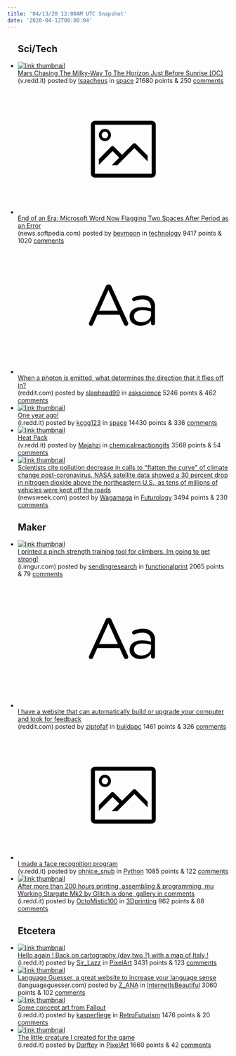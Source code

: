 ```yaml
---
title: '04/13/20 12:00AM UTC Snapshot'
date: '2020-04-13T00:00:04'
---
```

<ul>
<h2>Sci/Tech</h2>

<li><a href='https://v.redd.it/qf8pgah9nds41'><img src='https://b.thumbs.redditmedia.com/cTvAzVgvFjBp3Ju0ABg380e0ivRljMhqMtMgnrv8M-k.jpg' alt='link thumbnail'></a><div><div class='linkTitle'><a href='https://v.redd.it/qf8pgah9nds41'>Mars Chasing The Milky-Way To The Horizon Just Before Sunrise [OC]</a></div>(v.redd.it) posted by <a href='https://www.reddit.com/user/Isaacheus'>Isaacheus</a> in <a href='https://www.reddit.com/r/space'>space</a> 21680 points & 250 <a href='https://www.reddit.com/r/space/comments/fzvjms/mars_chasing_the_milkyway_to_the_horizon_just/'>comments</a></div></li>

<li><a href='https://news.softpedia.com/news/end-of-an-era-microsoft-word-now-flagging-two-spaces-after-period-as-an-error-529706.shtml'><svg version='1.1' viewBox='-34 -14 104 64' preserveAspectRatio='xMidYMid meet' xmlns='http://www.w3.org/2000/svg' xmlns:xlink='http://www.w3.org/1999/xlink'>
    <title>link thumbnail</title>
    <path d='M32,4H4A2,2,0,0,0,2,6V30a2,2,0,0,0,2,2H32a2,2,0,0,0,2-2V6A2,2,0,0,0,32,4ZM4,30V6H32V30Z'></path>
    <path d='M8.92,14a3,3,0,1,0-3-3A3,3,0,0,0,8.92,14Zm0-4.6A1.6,1.6,0,1,1,7.33,11,1.6,1.6,0,0,1,8.92,9.41Z'></path>
    <path d='M22.78,15.37l-5.4,5.4-4-4a1,1,0,0,0-1.41,0L5.92,22.9v2.83l6.79-6.79L16,22.18l-3.75,3.75H15l8.45-8.45L30,24V21.18l-5.81-5.81A1,1,0,0,0,22.78,15.37Z'></path>
    </svg></a><div><div class='linkTitle'><a href='https://news.softpedia.com/news/end-of-an-era-microsoft-word-now-flagging-two-spaces-after-period-as-an-error-529706.shtml'>End of an Era: Microsoft Word Now Flagging Two Spaces After Period as an Error</a></div>(news.softpedia.com) posted by <a href='https://www.reddit.com/user/bevmoon'>bevmoon</a> in <a href='https://www.reddit.com/r/technology'>technology</a> 9417 points & 1020 <a href='https://www.reddit.com/r/technology/comments/fzwg4u/end_of_an_era_microsoft_word_now_flagging_two/'>comments</a></div></li>

<li><a href='https://www.reddit.com/r/askscience/comments/fztwn6/when_a_photon_is_emitted_what_determines_the/'><svg version='1.1' viewBox='-34 -12 104 64' preserveAspectRatio='xMidYMid slice' xmlns='http://www.w3.org/2000/svg' xmlns:xlink='http://www.w3.org/1999/xlink'>
    <title>text link thumbnail</title>
    <path d='M12.19,8.84a1.45,1.45,0,0,0-1.4-1h-.12a1.46,1.46,0,0,0-1.42,1L1.14,26.56a1.29,1.29,0,0,0-.14.59,1,1,0,0,0,1,1,1.12,1.12,0,0,0,1.08-.77l2.08-4.65h11l2.08,4.59a1.24,1.24,0,0,0,1.12.83,1.08,1.08,0,0,0,1.08-1.08,1.64,1.64,0,0,0-.14-.57ZM6.08,20.71l4.59-10.22,4.6,10.22Z'>
    </path>
    <path d='M32.24,14.78A6.35,6.35,0,0,0,27.6,13.2a11.36,11.36,0,0,0-4.7,1,1,1,0,0,0-.58.89,1,1,0,0,0,.94.92,1.23,1.23,0,0,0,.39-.08,8.87,8.87,0,0,1,3.72-.81c2.7,0,4.28,1.33,4.28,3.92v.5a15.29,15.29,0,0,0-4.42-.61c-3.64,0-6.14,1.61-6.14,4.64v.05c0,2.95,2.7,4.48,5.37,4.48a6.29,6.29,0,0,0,5.19-2.48V26.9a1,1,0,0,0,1,1,1,1,0,0,0,1-1.06V19A5.71,5.71,0,0,0,32.24,14.78Zm-.56,7.7c0,2.28-2.17,3.89-4.81,3.89-1.94,0-3.61-1.06-3.61-2.86v-.06c0-1.8,1.5-3,4.2-3a15.2,15.2,0,0,1,4.22.61Z'>
    </path>
    </svg></a><div><div class='linkTitle'><a href='https://www.reddit.com/r/askscience/comments/fztwn6/when_a_photon_is_emitted_what_determines_the/'>When a photon is emitted, what determines the direction that it flies off in?</a></div>(reddit.com) posted by <a href='https://www.reddit.com/user/slaphead99'>slaphead99</a> in <a href='https://www.reddit.com/r/askscience'>askscience</a> 5246 points & 462 <a href='https://www.reddit.com/r/askscience/comments/fztwn6/when_a_photon_is_emitted_what_determines_the/'>comments</a></div></li>

<li><a href='https://i.redd.it/rrvti79d7fs41.jpg'><img src='https://b.thumbs.redditmedia.com/K_cMUHhotIwtHI_64GikCxrGwyR9C2JUIMdFXOLBhkc.jpg' alt='link thumbnail'></a><div><div class='linkTitle'><a href='https://i.redd.it/rrvti79d7fs41.jpg'>One year ago!</a></div>(i.redd.it) posted by <a href='https://www.reddit.com/user/kcgg123'>kcgg123</a> in <a href='https://www.reddit.com/r/space'>space</a> 14430 points & 336 <a href='https://www.reddit.com/r/space/comments/g00o48/one_year_ago/'>comments</a></div></li>

<li><a href='https://v.redd.it/sbt6qe5dfas41'><img src='https://b.thumbs.redditmedia.com/xL59aD68WSsi9oA1DMczelxaa6JzuUdOezNwniy9I0w.jpg' alt='link thumbnail'></a><div><div class='linkTitle'><a href='https://v.redd.it/sbt6qe5dfas41'>Heat Pack</a></div>(v.redd.it) posted by <a href='https://www.reddit.com/user/Majahzi'>Majahzi</a> in <a href='https://www.reddit.com/r/chemicalreactiongifs'>chemicalreactiongifs</a> 3568 points & 54 <a href='https://www.reddit.com/r/chemicalreactiongifs/comments/fzp7u8/heat_pack/'>comments</a></div></li>

<li><a href='https://www.newsweek.com/scientists-cite-pollution-decrease-calls-flatten-curve-climate-change-post-coronavirus-1497430?piano_t=1'><img src='https://b.thumbs.redditmedia.com/Kq7H2UDtm3p-5-pIhPEPyuaakJuW7ZSaJPbFYjnvsjc.jpg' alt='link thumbnail'></a><div><div class='linkTitle'><a href='https://www.newsweek.com/scientists-cite-pollution-decrease-calls-flatten-curve-climate-change-post-coronavirus-1497430?piano_t=1'>Scientists cite pollution decrease in calls to "flatten the curve" of climate change post-coronavirus. NASA satellite data showed a 30 percent drop in nitrogen dioxide above the northeastern U.S., as tens of millions of vehicles were kept off the roads</a></div>(newsweek.com) posted by <a href='https://www.reddit.com/user/Wagamaga'>Wagamaga</a> in <a href='https://www.reddit.com/r/Futurology'>Futurology</a> 3494 points & 230 <a href='https://www.reddit.com/r/Futurology/comments/fzvdno/scientists_cite_pollution_decrease_in_calls_to/'>comments</a></div></li>

<h2>Maker</h2>

<li><a href='https://i.imgur.com/Pkv5dWd.jpg'><img src='https://b.thumbs.redditmedia.com/30TgbO5vi94sJdzYtdXsuDvtR0Jt4ikVk9rMYy4rwJU.jpg' alt='link thumbnail'></a><div><div class='linkTitle'><a href='https://i.imgur.com/Pkv5dWd.jpg'>I printed a pinch strength training tool for climbers. Im going to get strong!</a></div>(i.imgur.com) posted by <a href='https://www.reddit.com/user/sendingresearch'>sendingresearch</a> in <a href='https://www.reddit.com/r/functionalprint'>functionalprint</a> 2065 points & 79 <a href='https://www.reddit.com/r/functionalprint/comments/fzveet/i_printed_a_pinch_strength_training_tool_for/'>comments</a></div></li>

<li><a href='https://www.reddit.com/r/buildapc/comments/g00slg/i_have_a_website_that_can_automatically_build_or/'><svg version='1.1' viewBox='-34 -12 104 64' preserveAspectRatio='xMidYMid slice' xmlns='http://www.w3.org/2000/svg' xmlns:xlink='http://www.w3.org/1999/xlink'>
    <title>text link thumbnail</title>
    <path d='M12.19,8.84a1.45,1.45,0,0,0-1.4-1h-.12a1.46,1.46,0,0,0-1.42,1L1.14,26.56a1.29,1.29,0,0,0-.14.59,1,1,0,0,0,1,1,1.12,1.12,0,0,0,1.08-.77l2.08-4.65h11l2.08,4.59a1.24,1.24,0,0,0,1.12.83,1.08,1.08,0,0,0,1.08-1.08,1.64,1.64,0,0,0-.14-.57ZM6.08,20.71l4.59-10.22,4.6,10.22Z'>
    </path>
    <path d='M32.24,14.78A6.35,6.35,0,0,0,27.6,13.2a11.36,11.36,0,0,0-4.7,1,1,1,0,0,0-.58.89,1,1,0,0,0,.94.92,1.23,1.23,0,0,0,.39-.08,8.87,8.87,0,0,1,3.72-.81c2.7,0,4.28,1.33,4.28,3.92v.5a15.29,15.29,0,0,0-4.42-.61c-3.64,0-6.14,1.61-6.14,4.64v.05c0,2.95,2.7,4.48,5.37,4.48a6.29,6.29,0,0,0,5.19-2.48V26.9a1,1,0,0,0,1,1,1,1,0,0,0,1-1.06V19A5.71,5.71,0,0,0,32.24,14.78Zm-.56,7.7c0,2.28-2.17,3.89-4.81,3.89-1.94,0-3.61-1.06-3.61-2.86v-.06c0-1.8,1.5-3,4.2-3a15.2,15.2,0,0,1,4.22.61Z'>
    </path>
    </svg></a><div><div class='linkTitle'><a href='https://www.reddit.com/r/buildapc/comments/g00slg/i_have_a_website_that_can_automatically_build_or/'>I have a website that can automatically build or upgrade your computer and look for feedback</a></div>(reddit.com) posted by <a href='https://www.reddit.com/user/ziptofaf'>ziptofaf</a> in <a href='https://www.reddit.com/r/buildapc'>buildapc</a> 1461 points & 326 <a href='https://www.reddit.com/r/buildapc/comments/g00slg/i_have_a_website_that_can_automatically_build_or/'>comments</a></div></li>

<li><a href='https://v.redd.it/63y8wr3axds41'><svg version='1.1' viewBox='-34 -14 104 64' preserveAspectRatio='xMidYMid meet' xmlns='http://www.w3.org/2000/svg' xmlns:xlink='http://www.w3.org/1999/xlink'>
    <title>link thumbnail</title>
    <path d='M32,4H4A2,2,0,0,0,2,6V30a2,2,0,0,0,2,2H32a2,2,0,0,0,2-2V6A2,2,0,0,0,32,4ZM4,30V6H32V30Z'></path>
    <path d='M8.92,14a3,3,0,1,0-3-3A3,3,0,0,0,8.92,14Zm0-4.6A1.6,1.6,0,1,1,7.33,11,1.6,1.6,0,0,1,8.92,9.41Z'></path>
    <path d='M22.78,15.37l-5.4,5.4-4-4a1,1,0,0,0-1.41,0L5.92,22.9v2.83l6.79-6.79L16,22.18l-3.75,3.75H15l8.45-8.45L30,24V21.18l-5.81-5.81A1,1,0,0,0,22.78,15.37Z'></path>
    </svg></a><div><div class='linkTitle'><a href='https://v.redd.it/63y8wr3axds41'>I made a face recognition program</a></div>(v.redd.it) posted by <a href='https://www.reddit.com/user/ohnice_snub'>ohnice_snub</a> in <a href='https://www.reddit.com/r/Python'>Python</a> 1085 points & 122 <a href='https://www.reddit.com/r/Python/comments/fzwbcx/i_made_a_face_recognition_program/'>comments</a></div></li>

<li><a href='https://i.redd.it/61m000zpwcs41.jpg'><img src='https://a.thumbs.redditmedia.com/BYkps10JoXL8q_wjMGtuJH1MDnQsZfrbNeUlv82qhp8.jpg' alt='link thumbnail'></a><div><div class='linkTitle'><a href='https://i.redd.it/61m000zpwcs41.jpg'>After more than 200 hours printing, assembling &amp; programming, mu Working Stargate Mk2 by Glitch is done, gallery in comments</a></div>(i.redd.it) posted by <a href='https://www.reddit.com/user/OctoMistic100'>OctoMistic100</a> in <a href='https://www.reddit.com/r/3Dprinting'>3Dprinting</a> 962 points & 88 <a href='https://www.reddit.com/r/3Dprinting/comments/fztt6j/after_more_than_200_hours_printing_assembling/'>comments</a></div></li>

<h2>Etcetera</h2>

<li><a href='https://i.redd.it/0r9p0821cds41.png'><img src='https://b.thumbs.redditmedia.com/4HjA6lp7zi4Do_u3TNBUWix6u5cWnwTzzsmmWntG9is.jpg' alt='link thumbnail'></a><div><div class='linkTitle'><a href='https://i.redd.it/0r9p0821cds41.png'>Hello again ! Back on cartography (day two ?) with a map of Italy !</a></div>(i.redd.it) posted by <a href='https://www.reddit.com/user/Sir_Lazz'>Sir_Lazz</a> in <a href='https://www.reddit.com/r/PixelArt'>PixelArt</a> 3431 points & 123 <a href='https://www.reddit.com/r/PixelArt/comments/fzus9r/hello_again_back_on_cartography_day_two_with_a/'>comments</a></div></li>

<li><a href='https://languageguesser.com/'><img src='https://a.thumbs.redditmedia.com/I-CKNC77vQu93wjbsUX0g0m2gZ6NPgdDlzRZi_zOs74.jpg' alt='link thumbnail'></a><div><div class='linkTitle'><a href='https://languageguesser.com/'>Language Guesser, a great website to increase your language sense</a></div>(languageguesser.com) posted by <a href='https://www.reddit.com/user/Z_ANA'>Z_ANA</a> in <a href='https://www.reddit.com/r/InternetIsBeautiful'>InternetIsBeautiful</a> 3060 points & 102 <a href='https://www.reddit.com/r/InternetIsBeautiful/comments/fzwtk2/language_guesser_a_great_website_to_increase_your/'>comments</a></div></li>

<li><a href='https://i.redd.it/1c0jbd0bkes41.jpg'><img src='https://b.thumbs.redditmedia.com/bk4GKs56WcOlKUgVtxnkBc7BibL6f2cVbaPLsvo9eDM.jpg' alt='link thumbnail'></a><div><div class='linkTitle'><a href='https://i.redd.it/1c0jbd0bkes41.jpg'>Some concept art from Fallout</a></div>(i.redd.it) posted by <a href='https://www.reddit.com/user/kasperfiege'>kasperfiege</a> in <a href='https://www.reddit.com/r/RetroFuturism'>RetroFuturism</a> 1476 points & 20 <a href='https://www.reddit.com/r/RetroFuturism/comments/fzyawa/some_concept_art_from_fallout/'>comments</a></div></li>

<li><a href='https://i.redd.it/r1d3a0bwtcs41.gif'><img src='https://b.thumbs.redditmedia.com/YBzZixZwEBFCeTNet75MJvwXUM_6OMU7kvyW7iJ3Shc.jpg' alt='link thumbnail'></a><div><div class='linkTitle'><a href='https://i.redd.it/r1d3a0bwtcs41.gif'>The little creature I created for the game</a></div>(i.redd.it) posted by <a href='https://www.reddit.com/user/Darftey'>Darftey</a> in <a href='https://www.reddit.com/r/PixelArt'>PixelArt</a> 1660 points & 42 <a href='https://www.reddit.com/r/PixelArt/comments/fztncf/the_little_creature_i_created_for_the_game/'>comments</a></div></li>

</ul>
